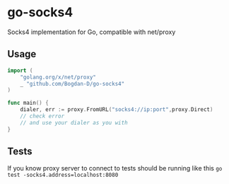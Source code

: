 # go-socks4
Socks4 implementation for Go, compatible with net/proxy

## Usage
```go
import (
	"golang.org/x/net/proxy"
	_ "github.com/Bogdan-D/go-socks4"
)

func main() {
	dialer, err := proxy.FromURL("socks4://ip:port",proxy.Direct)
	// check error
	// and use your dialer as you with
}
```


## Tests
If you know proxy server to connect to tests should be running like this
`
go test -socks4.address=localhost:8080
`




